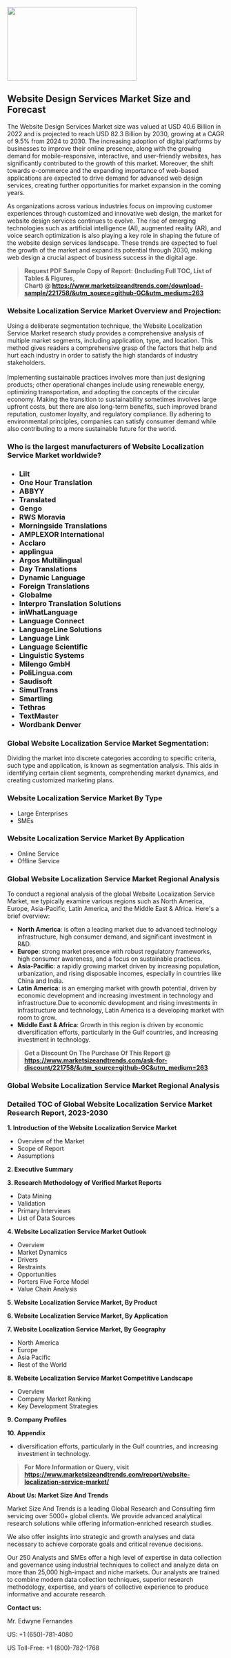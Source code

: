 <p><img class="alignnone size-medium wp-image-20088" src="https://ffe5etoiles.com/wp-content/uploads/2024/12/MST1-300x171.png" alt="" width="300" height="171" /></p><h2>Website Design Services Market Size and Forecast</h2><p>The Website Design Services Market size was valued at USD 40.6 Billion in 2022 and is projected to reach USD 82.3 Billion by 2030, growing at a CAGR of 9.5% from 2024 to 2030. The increasing adoption of digital platforms by businesses to improve their online presence, along with the growing demand for mobile-responsive, interactive, and user-friendly websites, has significantly contributed to the growth of this market. Moreover, the shift towards e-commerce and the expanding importance of web-based applications are expected to drive demand for advanced web design services, creating further opportunities for market expansion in the coming years.</p><p>As organizations across various industries focus on improving customer experiences through customized and innovative web design, the market for website design services continues to evolve. The rise of emerging technologies such as artificial intelligence (AI), augmented reality (AR), and voice search optimization is also playing a key role in shaping the future of the website design services landscape. These trends are expected to fuel the growth of the market and expand its potential through 2030, making web design a crucial aspect of business success in the digital age.</p></p><blockquote id="" class=""><strong>Request PDF Sample Copy of Report: (Including Full TOC, List of Tables &amp; Figures, Chart)&nbsp;@&nbsp;<strong><a href="https://www.marketsizeandtrends.com/download-sample/221758/&utm_source=github-GC&utm_medium=263" target="_blank">https://www.marketsizeandtrends.com/download-sample/221758/&utm_source=github-GC&utm_medium=263</a></strong></strong></blockquote><h3 id="" class="">Website Localization Service Market&nbsp;Overview and Projection:</h3><p id="" class="">Using a deliberate segmentation technique, the Website Localization Service Market research study provides a comprehensive analysis of multiple market segments, including application, type, and location. This method gives readers a comprehensive grasp of the factors that help and hurt each industry in order to satisfy the high standards of industry stakeholders. <br /> <br />Implementing sustainable practices involves more than just designing products; other operational changes include using renewable energy, optimizing transportation, and adopting the concepts of the circular economy. Making the transition to sustainability sometimes involves large upfront costs, but there are also long-term benefits, such improved brand reputation, customer loyalty, and regulatory compliance. By adhering to environmental principles, companies can satisfy consumer demand while also contributing to a more sustainable future for the world.</p><h3 id="" class="">Who is the largest manufacturers of&nbsp;Website Localization Service Market worldwide?</h3><h3 class=""><p><ul><li>Lilt </li><li> One Hour Translation </li><li> ABBYY </li><li> Translated </li><li> Gengo </li><li> RWS Moravia </li><li> Morningside Translations </li><li> AMPLEXOR International </li><li> Acclaro </li><li> applingua </li><li> Argos Multilingual </li><li> Day Translations </li><li> Dynamic Language </li><li> Foreign Translations </li><li> Globalme </li><li> Interpro Translation Solutions </li><li> inWhatLanguage </li><li> Language Connect </li><li> LanguageLine Solutions </li><li> Language Link </li><li> Language Scientific </li><li> Linguistic Systems </li><li> Milengo GmbH </li><li> PoliLingua.com </li><li> Saudisoft </li><li> SimulTrans </li><li> Smartling </li><li> Tethras </li><li> TextMaster </li><li> Wordbank Denver</li></ul></p></h3><h3 id="" class="">Global&nbsp;Website Localization Service Market Segmentation:</h3><p id="" class="">Dividing the market into discrete categories according to specific criteria, such type and application, is known as segmentation analysis. This aids in identifying certain client segments, comprehending market dynamics, and creating customized marketing plans.</p><h3 id="" class="">Website Localization Service Market&nbsp;By Type</h3><p><p><ul><li>Large Enterprises</li><li> SMEs</p></li></ul></p></p><h3 id="" class="">Website Localization Service Market&nbsp;By Application</h3><p class=""><p><ul><li>Online Service</li><li> Offline Service</li></ul></p></p><h3 id="" class="">Global Website Localization Service Market Regional Analysis</h3><p id="" class="">To conduct a regional analysis of the global Website Localization Service Market, we typically examine various regions such as North America, Europe, Asia-Pacific, Latin America, and the Middle East &amp; Africa. Here's a brief overview:</p><ul><li><strong>North America</strong>: is often a leading market due to advanced technology infrastructure, high consumer demand, and significant investment in R&amp;D.</li><li><strong>Europe</strong>: strong market presence with robust regulatory frameworks, high consumer awareness, and a focus on sustainable practices.</li><li><strong>Asia-Pacific</strong>: a rapidly growing market driven by increasing population, urbanization, and rising disposable incomes, especially in countries like China and India.</li><li><strong>Latin America</strong>: is an emerging market with growth potential, driven by economic development and increasing investment in technology and infrastructure.Due to economic development and rising investments in infrastructure and technology, Latin America is a developing market with room to grow.</li><li><strong>Middle East &amp; Africa</strong>: Growth in this region is driven by economic diversification efforts, particularly in the Gulf countries, and increasing investment in technology.</li></ul><blockquote id="" class=""><strong>Get a Discount On The Purchase Of This Report @ <strong><a href="https://www.marketsizeandtrends.com/ask-for-discount/221758/&utm_source=github-GC&utm_medium=263" target="_blank">https://www.marketsizeandtrends.com/ask-for-discount/221758/&utm_source=github-GC&utm_medium=263</a></strong></strong></blockquote><h3 id="" class="">Global Website Localization Service Market Regional Analysis</h3><h3 id="" class="">Detailed TOC of Global Website Localization Service Market Research Report, 2023-2030</h3><p id="" class=""><strong>1. Introduction of the Website Localization Service Market</strong></p><ul><li>Overview of the Market</li><li>Scope of Report</li><li>Assumptions</li></ul><p id="" class=""><strong>2. Executive Summary</strong></p><p id="" class=""><strong>3. Research Methodology of Verified Market Reports</strong></p><ul><li>Data Mining</li><li>Validation</li><li>Primary Interviews</li><li>List of Data Sources</li></ul><p id="" class=""><strong>4. Website Localization Service Market Outlook</strong></p><ul><li>Overview</li><li>Market Dynamics</li><li>Drivers</li><li>Restraints</li><li>Opportunities</li><li>Porters Five Force Model</li><li>Value Chain Analysis</li></ul><p id="" class=""><strong>5. Website Localization Service Market, By Product</strong></p><p id="" class=""><strong>6. Website Localization Service Market, By Application</strong></p><p id="" class=""><strong>7. Website Localization Service Market, By Geography</strong></p><ul><li>North America</li><li>Europe</li><li>Asia Pacific</li><li>Rest of the World</li></ul><p id="" class=""><strong>8. Website Localization Service Market Competitive Landscape</strong></p><ul><li>Overview</li><li>Company Market Ranking</li><li>Key Development Strategies</li></ul><p id="" class=""><strong>9. Company Profiles</strong></p><p id="" class=""><strong>10. Appendix</strong></p><ul><li>diversification efforts, particularly in the Gulf countries, and increasing investment in technology.</li></ul><blockquote id="" class=""><strong>For More Information or Query, visit <strong><strong><a href="https://www.marketsizeandtrends.com/report/website-localization-service-market/" target="_blank">https://www.marketsizeandtrends.com/report/website-localization-service-market/</a></strong></strong></strong></blockquote><p id="" class=""><strong>About Us: Market Size And Trends</strong></p><p id="" class="">Market Size And Trends is a leading Global Research and Consulting firm servicing over 5000+ global clients. We provide advanced analytical research solutions while offering information-enriched research studies.</p><p id="" class="">We also offer insights into strategic and growth analyses and data necessary to achieve corporate goals and critical revenue decisions.</p><p id="" class="">Our 250 Analysts and SMEs offer a high level of expertise in data collection and governance using industrial techniques to collect and analyze data on more than 25,000 high-impact and niche markets. Our analysts are trained to combine modern data collection techniques, superior research methodology, expertise, and years of collective experience to produce informative and accurate research.</p><p id="" class=""><strong>Contact us:</strong></p><p id="" class="">Mr. Edwyne Fernandes</p><p id="" class="">US: +1 (650)-781-4080</p><p id="" class="">US Toll-Free: +1 (800)-782-1768</p>

